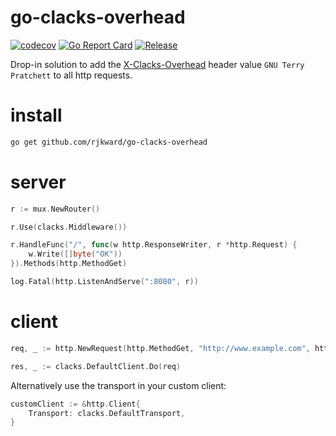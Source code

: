 # go-clacks-overhead

[![codecov](https://codecov.io/github/rjkward/go-clacks-overhead/graph/badge.svg?token=2LH2EIXNLC)](https://codecov.io/github/rjkward/go-clacks-overhead)
[![Go Report Card](https://goreportcard.com/badge/github.com/rjkward/go-clacks-overhead)](https://goreportcard.com/report/github.com/rjkward/go-clacks-overhead)
[![Release](https://img.shields.io/github/v/release/rjkward/go-clacks-overhead.svg)](https://github.com/rjkward/go-clacks-overhead/releases)

Drop-in solution to add the [X-Clacks-Overhead](http://www.gnuterrypratchett.com/) header value `GNU Terry Pratchett` to all http requests.

# install

```bash
go get github.com/rjkward/go-clacks-overhead
```

# server

```go
r := mux.NewRouter()

r.Use(clacks.Middleware())

r.HandleFunc("/", func(w http.ResponseWriter, r *http.Request) {
    w.Write([]byte("OK"))
}).Methods(http.MethodGet)

log.Fatal(http.ListenAndServe(":8080", r))
```

# client

```go
req, _ := http.NewRequest(http.MethodGet, "http://www.example.com", http.NoBody)

res, _ := clacks.DefaultClient.Do(req)
```

Alternatively use the transport in your custom client:

```go
customClient := &http.Client{
    Transport: clacks.DefaultTransport,
}
```
